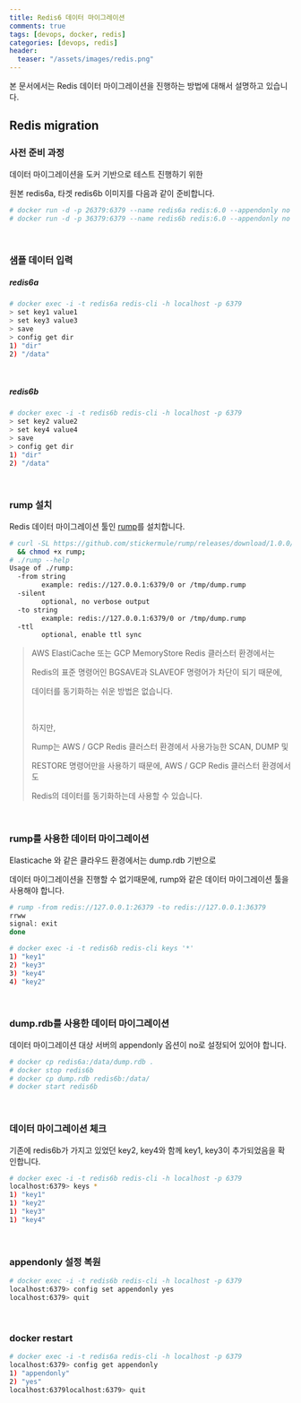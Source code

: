 ```yaml
---
title: Redis6 데이터 마이그레이션
comments: true
tags: [devops, docker, redis]
categories: [devops, redis]
header:
  teaser: "/assets/images/redis.png"
---
```

본 문서에서는 Redis 데이터 마이그레이션을 진행하는 방법에 대해서 설명하고 있습니다. <br/>

## Redis migration

### 사전 준비 과정

데이터 마이그레이션을 도커 기반으로 테스트 진행하기 위한

원본 redis6a, 타겟 redis6b 이미지를 다음과 같이 준비합니다.

```sh
# docker run -d -p 26379:6379 --name redis6a redis:6.0 --appendonly no --port 6379
# docker run -d -p 36379:6379 --name redis6b redis:6.0 --appendonly no --port 6379
```

<br/>

### 샘플 데이터 입력

##### redis6a

```sh
# docker exec -i -t redis6a redis-cli -h localhost -p 6379 
> set key1 value1
> set key3 value3
> save
> config get dir
1) "dir"
2) "/data"
```

<br/>

##### redis6b

```sh
# docker exec -i -t redis6b redis-cli -h localhost -p 6379 
> set key2 value2
> set key4 value4
> save
> config get dir
1) "dir"
2) "/data"
```

<br/>

### rump 설치

Redis 데이터 마이그레이션 툴인 [rump](https://github.com/stickermule/rump)를 설치합니다.

```sh
# curl -SL https://github.com/stickermule/rump/releases/download/1.0.0/rump-1.0.0-linux-amd64 -o rump \
  && chmod +x rump;
# ./rump --help
Usage of ./rump:
  -from string
        example: redis://127.0.0.1:6379/0 or /tmp/dump.rump
  -silent
        optional, no verbose output
  -to string
        example: redis://127.0.0.1:6379/0 or /tmp/dump.rump
  -ttl
        optional, enable ttl sync  
```



>AWS ElastiCache 또는 GCP MemoryStore Redis 클러스터 환경에서는 
>
>Redis의 표준 명령어인 BGSAVE과 SLAVEOF 명령어가 차단이 되기 때문에,
>
>데이터를 동기화하는 쉬운 방법은 없습니다.
>
><br/>
>
>하지만,
>
>Rump는 AWS / GCP Redis 클러스터 환경에서 사용가능한 SCAN, DUMP 및 
>
>RESTORE 명령어만을 사용하기 때문에, AWS / GCP Redis 클러스터 환경에서도 
>
>Redis의 데이터를 동기화하는데 사용할 수 있습니다.





<br/>

### rump를 사용한 데이터 마이그레이션

Elasticache 와 같은 클라우드 환경에서는 dump.rdb 기반으로 

데이터 마이그레이션을 진행할 수 없기때문에, rump와 같은 데이터 마이그레이션 툴을 사용해야 합니다.

```sh
# rump -from redis://127.0.0.1:26379 -to redis://127.0.0.1:36379
rrww
signal: exit
done

# docker exec -i -t redis6b redis-cli keys '*'
1) "key1"
2) "key3"
3) "key4"
4) "key2"
```

<br/>



### dump.rdb를 사용한 데이터 마이그레이션

데이터 마이그레이션 대상 서버의 appendonly 옵션이 no로 설정되어 있어야 합니다.

```sh
# docker cp redis6a:/data/dump.rdb .
# docker stop redis6b
# docker cp dump.rdb redis6b:/data/
# docker start redis6b
```

<br/>

### 데이터 마이그레이션 체크

기존에 redis6b가 가지고 있었던 key2, key4와 함께 key1, key3이 추가되었음을 확인합니다.

```sh
# docker exec -i -t redis6b redis-cli -h localhost -p 6379 
localhost:6379> keys *
1) "key1"
1) "key2"
1) "key3"
1) "key4"
```

<br/>

### appendonly 설정 복원

```sh
# docker exec -i -t redis6b redis-cli -h localhost -p 6379 
localhost:6379> config set appendonly yes
localhost:6379> quit
```

<br/>

### docker restart

```sh
# docker exec -i -t redis6a redis-cli -h localhost -p 6379            
localhost:6379> config get appendonly
1) "appendonly"
2) "yes"
localhost:6379localhost:6379> quit                                                              
```




